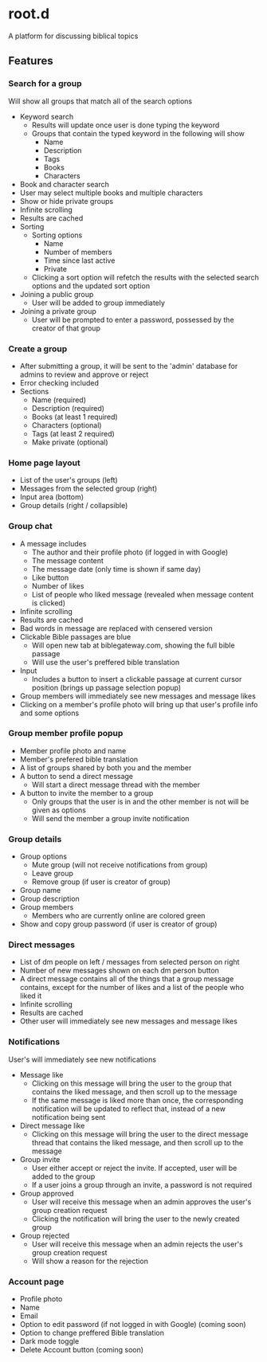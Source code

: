 # root.d
A platform for discussing biblical topics
## Features
### Search for a group
Will show all groups that match all of the search options
* Keyword search
  * Results will update once user is done typing the keyword
  * Groups that contain the typed keyword in the following will show
    * Name
    * Description
    * Tags
    * Books
    * Characters
* Book and character search
 * User may select multiple books and multiple characters
* Show or hide private groups
* Infinite scrolling
* Results are cached
* Sorting 
  * Sorting options
    *   Name
    *   Number of members
    *   Time since last active
    *   Private
  * Clicking a sort option will refetch the results with the selected search options and the updated sort option
* Joining a public group
  * User will be added to group immediately
* Joining a private group
  * User will be prompted to enter a password, possessed by the creator of that group 
### Create a group
* After submitting a group, it will be sent to the 'admin' database for admins to review and approve or reject
* Error checking included
* Sections
  * Name (required)
  * Description (required)
  * Books (at least 1 required)
  * Characters (optional)
  * Tags (at least 2 required)
  * Make private (optional)
### Home page layout
* List of the user's groups (left)
* Messages from the selected group (right)
* Input area (bottom)
* Group details (right / collapsible)
### Group chat
* A message includes
  * The author and their profile photo (if logged in with Google)
  * The message content
  * The message date (only time is shown if same day)
  * Like button
  * Number of likes
  * List of people who liked message (revealed when message content is clicked)
* Infinite scrolling
* Results are cached
* Bad words in message are replaced with censered version
* Clickable Bible passages are blue
  * Will open new tab at biblegateway.com, showing the full bible passage
  * Will use the user's preffered bible translation
* Input
  * Includes a button to insert a clickable passage at current cursor position (brings up passage selection popup)
* Group members will immediately see new messages and message likes
* Clicking on a member's profile photo will bring up that user's profile info and some options
### Group member profile popup
* Member profile photo and name
* Member's prefered bible translation
* A list of groups shared by both you and the member
* A button to send a direct message
  * Will start a direct message thread with the member
* A button to invite the member to a group
  * Only groups that the user is in and the other member is not will be given as options
  * Will send the member a group invite notification
### Group details
* Group options
  * Mute group (will not receive notifications from group)
  * Leave group
  * Remove group (if user is creator of group)
* Group name
* Group description
* Group members
  * Members who are currently online are colored green
* Show and copy group password (if user is creator of group)
### Direct messages
* List of dm people on left / messages from selected person on right
* Number of new messages shown on each dm person button
* A direct message contains all of the things that a group message contains, except for the number of likes and a list of the people who liked it
* Infinite scrolling
* Results are cached
* Other user will immediately see new messages and message likes
### Notifications
User's will immediately see new notifications
* Message like
  * Clicking on this message will bring the user to the group that contains the liked message, and then scroll up to the message
  * If the same message is liked more than once, the corresponding notification will be updated to reflect that, instead of a new notification being sent
* Direct message like
  * Clicking on this message will bring the user to the direct message thread that contains the liked message, and then scroll up to the message
* Group invite
  * User either accept or reject the invite. If accepted, user will be added to the group
  * If a user joins a group through an invite, a password is not required
* Group approved
  * User will receive this message when an admin approves the user's group creation request 
  * Clicking the notification will bring the user to the newly created group
* Group rejected
  * User will receive this message when an admin rejects the user's group creation request 
  * Will show a reason for the rejection
### Account page
* Profile photo
* Name
* Email
* Option to edit password (if not logged in with Google) (coming soon)
* Option to change preffered Bible translation
* Dark mode toggle
* Delete Account button (coming soon)
